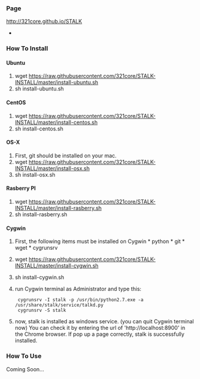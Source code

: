 ### Page

http://321core.github.io/STALK

-

### How To Install

#### Ubuntu
1. wget https://raw.githubusercontent.com/321core/STALK-INSTALL/master/install-ubuntu.sh
2. sh install-ubuntu.sh

#### CentOS
1. wget https://raw.githubusercontent.com/321core/STALK-INSTALL/master/install-centos.sh
2. sh install-centos.sh

#### OS-X
1. First, git should be installed on your mac.
2. wget https://raw.githubusercontent.com/321core/STALK-INSTALL/master/install-osx.sh
3. sh install-osx.sh

#### Rasberry PI
1. wget https://raw.githubusercontent.com/321core/STALK-INSTALL/master/install-rasberry.sh
2. sh install-rasberry.sh

#### Cygwin
1. First, the following items must be installed on Cygwin
       * python
       * git
       * wget
       * cygrunsrv

2. wget https://raw.githubusercontent.com/321core/STALK-INSTALL/master/install-cygwin.sh
3. sh install-cygwin.sh
4. run Cygwin terminal as Administrator and type this:
      ```
       cygrunsrv -I stalk -p /usr/bin/python2.7.exe -a /usr/share/stalk/service/talkd.py
       cygrunsrv -S stalk
      ```

5. now, stalk is installed as windows service. (you can quit Cygwin terminal now)
   You can check it by entering the url of 'http://localhost:8900' in the Chrome browser. 
   If pop up a page correctly, stalk is successfully installed.


### How To Use

Coming Soon...

